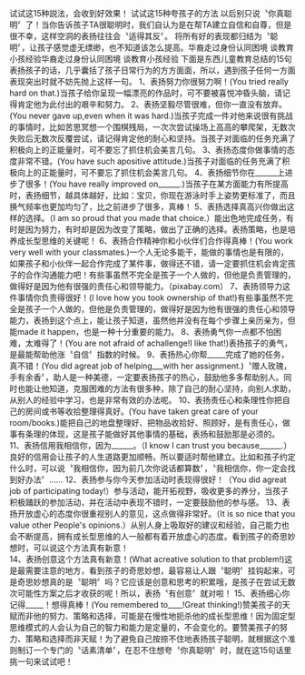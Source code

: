 试试这15种説法，会收到好效果！  试试这15种夸孩子的方法 以后别只说〝你真聪明〞了！当你告诉孩子TA很聪明时，我们自认为是在帮TA建立自信和自尊，但是很不幸，这样空洞的表扬往往会〝适得其反〞。
将所有好的表现都归结为〝聪明〞，让孩子感觉虚无缥缈，也不知道该怎么提高。华裔走过身份认同困境 谈教育小孩经验华裔走过身份认同困境 谈教育小孩经验 
下面是东西儿童教育总结的15句表扬孩子的话，几乎囊括了孩子日常行为的方方面面，所以，遇到孩子任何一方面表现突出时就不妨先抛上这样一句。
1、表扬努力你很努力啊！(You tried really hard on that.)当孩子给你呈现一幅漂亮的作品时，可不要被喜悦冲昏头脑，请记得肯定他为此付出的艰辛和努力。
2、表扬坚毅尽管很难，但你一直没有放弃。(You never gave up,even when it was hard.)当孩子完成一件对他来说很有挑战的事情时，比如苦思冥想一个围棋残局，一次次尝试操场上高高的攀爬架，无数次失败后无数次反覆尝试，请记得肯定他的耐心和坚持。当孩子对面临的任务充满了积极向上的正能量时，可不要忘了抓住机会美言几句。 
3、表扬态度你做事情的态度非常不错。(You have such apositive attitude.)当孩子对面临的任务充满了积极向上的正能量时，可不要忘了抓住机会美言几句。
4、表扬细节你在______上进步了很多！(You have really improved on______.)当孩子在某方面能力有所提高时，表扬细节，越具体越好，比如：宝贝，你现在游泳时手上姿势更标准了，而且换气频率也更加均匀了，比之前进步了很多，真棒！
5、表扬选择真高兴你做出这样的选择。（I am so proud that you made that choice.）能出色地完成任务，有时是因为努力，有时却是因为改变了策略，做出了正确的选择。表扬策略，也是培养成长型思维的关键呢！
6、表扬合作精神你和小伙伴们合作得真棒！(You work very well with your classmates.)一个人无论多能干，能做的事情也是有限的，如果孩子和小伙伴一起合作完成了某件事，做得还不错，请一定要抓住机会肯定孩子的合作沟通能力吧！有些事虽然不完全是孩子一个人做的，但他是负责管理的，做得好是因为他有很强的责任心和领导能力。（pixabay.com）
7、表扬领导力这件事情你负责得很好！(I love how you took ownership of that!)有些事虽然不完全是孩子一个人做的，但他是负责管理的，做得好是因为他有很强的责任心和领导能力，表扬到这个点上，能让孩子知道，虽然他并没有在每个步骤上亲历亲为，但能made it happen，也是一种十分重要的能力。
8、表扬勇气你一点都不怕困难，太难得了！(You are not afraid of achallenge!I like that!)表扬孩子的勇气，是最能帮助他涨〝自信〞指数的时候。
9、表扬热心你帮_____完成了她的任务，真不错！(You did agreat job of helping___with her assignment.)〝赠人玫瑰，手有余香〞，助人是一种美德，一定要表扬孩子的热心，鼓励他多多帮助别人。同时也能让他知道，克服困难的方法有很多种，除了自己的耐心坚持，向别人求助，从别人的经验中学习，也是非常有效的办法呢。
10、表扬责任心和条理性你把自己的房间或书等收拾整理得真好。(You have taken great care of your room/books.)能把自己的地盘整理好、把物品收拾好、照顾好，是有责任心，做事有条理的体现，这是孩子能做好其他事情的基础，表扬和鼓励那是必须的。
11、表扬信用我相信你，因为______。（I know I can trust you because______.）良好的信用会让孩子的人生道路更加顺畅，所以要适时帮他建立。比如和孩子约定什么时，可以说〝我相信你，因为前几次你说话都算数〞，〝我相信你，你一定会找到好办法〞……
12、表扬参与你今天参加活动时表现得很好！（You did agreat job of participating today!）参与活动，能开拓视野，吸收更多的养分，当孩子积极踊跃的参加活动，并在活动中表现不错时，一定要鼓励他的参与感。
13、表扬开放虚心的态度你很重视别人的意见，这点做得非常好。（It is so nice that you value other People's opinions.）从别人身上吸取好的建议和经验，自己能力也会不断提高，拥有成长型思维的人一般都有着开放虚心的态度。看到孩子的奇思妙想时，可以说这个方法真有新意！  
14、表扬创意这个方法真有新意！(What acreative solution to that problem!)这是最需要注意的地方，看到孩子的奇思妙想，最容易让人跟〝聪明〞挂钩起来，可是奇思妙想真的是〝聪明〞吗？它应该是创意和思考的积累哦，是孩子在尝试无数次可能性方案之后才收获的呢！所以，表扬〝有创意〞就对啦！
15、表扬细心你记得_____！想得真棒！(You remembered to____!Great thinking!)赞美孩子的天赋而非他的努力、策略和选择，可能是在慢性地扼杀他的成长型思维！因为固定型思维模式的人会认为自己的智力和能力是定量的，不会变化的。要赞美孩子的努力、策略和选择而非天赋！为了避免自己按捺不住地表扬孩子聪明，就根据这个准则制订一个专门的〝话素清单〞，在忍不住想夸〝你真聪明〞时，就在这15句话里挑一句来试试吧！